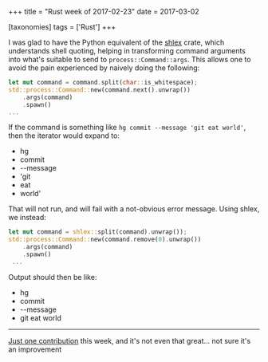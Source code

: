 +++
title = "Rust week of 2017-02-23"
date = 2017-03-02

[taxonomies]
tags = ['Rust']
+++

I was glad to have the Python equivalent of the [shlex] crate, which
understands shell quoting, helping in transforming command arguments
into what's suitable to send to `process::Command::args`. This allows
one to avoid the pain experienced by naively doing the following:

```rust
let mut command = command.split(char::is_whitespace);
std::process::Command::new(command.next().unwrap())
    .args(command)
    .spawn()
...
```

If the command is something like `hg commit --message 'git eat world'`,
then the iterator would expand to:

- hg
- commit
- --message
- 'git
- eat
- world'

That will not run, and will fail with a not-obvious error message. Using
shlex, we instead:

```rust
let mut command = shlex::split(command).unwrap());
std::process::Command::new(command.remove(0).unwrap())
    .args(command)
    .spawn()
 ...
```

Output should then be like:

- hg
- commit
- --message
- git eat world

---

[Just one contribution] this week, and it's not even that great... not
sure it's an improvement


[shlex]: https://crates.io/crates/shlex
[Just one contribution]: https://github.com/ctz/hyper-rustls/pull/5
